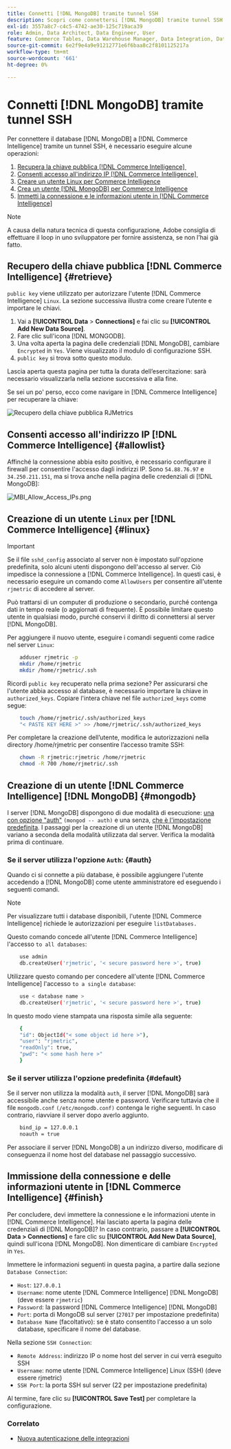 ```yaml
---
title: Connetti [!DNL MongoDB] tramite tunnel SSH
description: Scopri come connettersi [!DNL MongoDB] tramite tunnel SSH.
exl-id: 3557a8c7-c4c5-4742-ae30-125c719aca39
role: Admin, Data Architect, Data Engineer, User
feature: Commerce Tables, Data Warehouse Manager, Data Integration, Data Import/Export
source-git-commit: 6e2f9e4a9e91212771e6f6baa8c2f8101125217a
workflow-type: tm+mt
source-wordcount: '661'
ht-degree: 0%

---
```


# Connetti [!DNL MongoDB] tramite tunnel SSH

Per connettere il database [!DNL MongoDB] a [!DNL Commerce Intelligence] tramite un tunnel SSH, è necessario eseguire alcune operazioni:

1. [Recupera la chiave pubblica  [!DNL Commerce Intelligence] &#x200B;](#retrieve)
1. [Consenti accesso all&#39;indirizzo IP  [!DNL Commerce Intelligence] &#x200B;](#allowlist)
1. [Creare un utente Linux per Commerce Intelligence](#linux)
1. [Crea un utente  [!DNL MongoDB]  per Commerce Intelligence](#mongodb)
1. [Immetti la connessione e le informazioni utente in  [!DNL Commerce Intelligence]](#finish)

>[!NOTE]
>
>A causa della natura tecnica di questa configurazione, Adobe consiglia di effettuare il loop in uno sviluppatore per fornire assistenza, se non l’hai già fatto.

## Recupero della chiave pubblica [!DNL Commerce Intelligence] {#retrieve}

`public key` viene utilizzato per autorizzare l&#39;utente [!DNL Commerce Intelligence] `Linux`. La sezione successiva illustra come creare l’utente e importare le chiavi.

1. Vai a **[!UICONTROL Data** > **Connections]** e fai clic su **[!UICONTROL Add New Data Source]**.
1. Fare clic sull&#39;icona [!DNL MONGODB].
1. Una volta aperta la pagina delle credenziali [!DNL MongoDB], cambiare `Encrypted` in `Yes`. Viene visualizzato il modulo di configurazione SSH.
1. `public key` si trova sotto questo modulo.

Lascia aperta questa pagina per tutta la durata dell’esercitazione: sarà necessario visualizzarla nella sezione successiva e alla fine.

Se sei un po&#39; perso, ecco come navigare in [!DNL Commerce Intelligence] per recuperare la chiave:

![Recupero della chiave pubblica RJMetrics](../../../assets/MongoDB_Public_Key.gif)<!--{:.zoom}-->

## Consenti accesso all&#39;indirizzo IP [!DNL Commerce Intelligence] {#allowlist}

Affinché la connessione abbia esito positivo, è necessario configurare il firewall per consentire l&#39;accesso dagli indirizzi IP. Sono `54.88.76.97` e `34.250.211.151`, ma si trova anche nella pagina delle credenziali di [!DNL MongoDB]:

![MBI_Allow_Access_IPs.png](../../../assets/MBI_allow_access_IPs.png)

## Creazione di un utente `Linux` per [!DNL Commerce Intelligence] {#linux}

>[!IMPORTANT]
>
>Se il file `sshd_config` associato al server non è impostato sull&#39;opzione predefinita, solo alcuni utenti dispongono dell&#39;accesso al server. Ciò impedisce la connessione a [!DNL Commerce Intelligence]. In questi casi, è necessario eseguire un comando come `AllowUsers` per consentire all&#39;utente `rjmetric` di accedere al server.

Può trattarsi di un computer di produzione o secondario, purché contenga dati in tempo reale (o aggiornati di frequente). È possibile limitare questo utente in qualsiasi modo, purché conservi il diritto di connettersi al server [!DNL MongoDB].

Per aggiungere il nuovo utente, eseguire i comandi seguenti come radice nel server `Linux`:

```bash
    adduser rjmetric -p
    mkdir /home/rjmetric
    mkdir /home/rjmetric/.ssh
```

Ricordi `public key` recuperato nella prima sezione? Per assicurarsi che l&#39;utente abbia accesso al database, è necessario importare la chiave in `authorized_keys`. Copiare l&#39;intera chiave nel file `authorized_keys` come segue:

```bash
    touch /home/rjmetric/.ssh/authorized_keys
    "< PASTE KEY HERE >" >> /home/rjmetric/.ssh/authorized_keys
```

Per completare la creazione dell’utente, modifica le autorizzazioni nella directory /home/rjmetric per consentire l’accesso tramite SSH:

```bash
    chown -R rjmetric:rjmetric /home/rjmetric
    chmod -R 700 /home/rjmetric/.ssh
```

## Creazione di un utente [!DNL Commerce Intelligence] [!DNL MongoDB] {#mongodb}

I server [!DNL MongoDB] dispongono di due modalità di esecuzione: [una con opzione &quot;auth&quot;](#auth) `(mongod -- auth)` e una senza, [che è l&#39;impostazione predefinita](#default). I passaggi per la creazione di un utente [!DNL MongoDB] variano a seconda della modalità utilizzata dal server. Verifica la modalità prima di continuare.

### Se il server utilizza l&#39;opzione `Auth`: {#auth}

Quando ci si connette a più database, è possibile aggiungere l&#39;utente accedendo a [!DNL MongoDB] come utente amministratore ed eseguendo i seguenti comandi.

>[!NOTE]
>
>Per visualizzare tutti i database disponibili, l&#39;utente [!DNL Commerce Intelligence] richiede le autorizzazioni per eseguire `listDatabases.`

Questo comando concede all&#39;utente [!DNL Commerce Intelligence] l&#39;accesso `to all databases`:

```bash
    use admin
    db.createUser('rjmetric', '< secure password here >', true)
```

Utilizzare questo comando per concedere all&#39;utente [!DNL Commerce Intelligence] l&#39;accesso `to a single database`:

```bash
    use < database name >
    db.createUser('rjmetric', '< secure password here >', true)
```

In questo modo viene stampata una risposta simile alla seguente:

```bash
    {
    "id": ObjectId("< some object id here >"),
    "user": "rjmetric",
    "readOnly": true,
    "pwd": "< some hash here >"
    }
```

### Se il server utilizza l&#39;opzione predefinita {#default}

Se il server non utilizza la modalità `auth`, il server [!DNL MongoDB] sarà accessibile anche senza nome utente e password. Verificare tuttavia che il file `mongodb.conf` `(/etc/mongodb.conf)` contenga le righe seguenti. In caso contrario, riavviare il server dopo averlo aggiunto.

```bash
    bind_ip = 127.0.0.1
    noauth = true
```

Per associare il server [!DNL MongoDB] a un indirizzo diverso, modificare di conseguenza il nome host del database nel passaggio successivo.

## Immissione della connessione e delle informazioni utente in [!DNL Commerce Intelligence] {#finish}

Per concludere, devi immettere la connessione e le informazioni utente in [!DNL Commerce Intelligence]. Hai lasciato aperta la pagina delle credenziali di [!DNL MongoDB]? In caso contrario, passare a **[!UICONTROL Data > Connections]** e fare clic su **[!UICONTROL Add New Data Source]**, quindi sull&#39;icona [!DNL MongoDB]. Non dimenticare di cambiare `Encrypted` in `Yes`.

Immettere le informazioni seguenti in questa pagina, a partire dalla sezione `Database Connection`:

* `Host`: `127.0.0.1`
* `Username`: nome utente [!DNL Commerce Intelligence] [!DNL MongoDB] (deve essere `rjmetric`)
* `Password`: la password [!DNL Commerce Intelligence] [!DNL MongoDB]
* `Port`: porta di MongoDB sul server (`27017` per impostazione predefinita)
* `Database Name` (facoltativo): se è stato consentito l&#39;accesso a un solo database, specificare il nome del database.

Nella sezione `SSH Connection`:

* `Remote Address`: indirizzo IP o nome host del server in cui verrà eseguito SSH
* `Username`: nome utente [!DNL Commerce Intelligence] Linux (SSH) (deve essere rjmetric)
* `SSH Port`: la porta SSH sul server (22 per impostazione predefinita)

Al termine, fare clic su **[!UICONTROL Save Test]** per completare la configurazione.

### Correlato

* [Nuova autenticazione delle integrazioni](https://experienceleague.adobe.com/docs/commerce-knowledge-base/kb/how-to/mbi-reauthenticating-integrations.html?lang=it)
